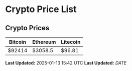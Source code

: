 # Crypto Price List

## Crypto Prices
| Bitcoin | Ethereum | Litecoin |
| ------- | -------- | -------- |
| $92414 | $3058.5 | $96.81 |
**Last Updated:** 2025-01-13 15:42 UTC
**Last Updated:** $DATE$
